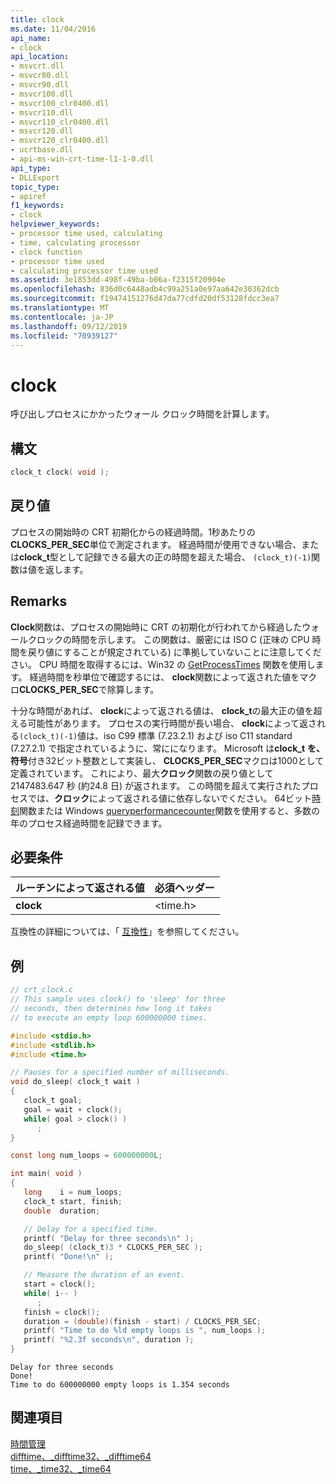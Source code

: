 ```yaml
---
title: clock
ms.date: 11/04/2016
api_name:
- clock
api_location:
- msvcrt.dll
- msvcr80.dll
- msvcr90.dll
- msvcr100.dll
- msvcr100_clr0400.dll
- msvcr110.dll
- msvcr110_clr0400.dll
- msvcr120.dll
- msvcr120_clr0400.dll
- ucrtbase.dll
- api-ms-win-crt-time-l1-1-0.dll
api_type:
- DLLExport
topic_type:
- apiref
f1_keywords:
- clock
helpviewer_keywords:
- processor time used, calculating
- time, calculating processor
- clock function
- processor time used
- calculating processor time used
ms.assetid: 3e1853dd-498f-49ba-b06a-f2315f20904e
ms.openlocfilehash: 836d0c6448adb4c99a251a0e97aa642e30362dcb
ms.sourcegitcommit: f19474151276d47da77cdfd20df53128fdcc3ea7
ms.translationtype: MT
ms.contentlocale: ja-JP
ms.lasthandoff: 09/12/2019
ms.locfileid: "70939127"
---
```

# <a name="clock"></a>clock

呼び出しプロセスにかかったウォール クロック時間を計算します。

## <a name="syntax"></a>構文

```C
clock_t clock( void );
```

## <a name="return-value"></a>戻り値

プロセスの開始時の CRT 初期化からの経過時間。1秒あたりの**CLOCKS_PER_SEC**単位で測定されます。 経過時間が使用できない場合、または**clock_t**型として記録できる最大の正の時間を超えた場合、 `(clock_t)(-1)`関数は値を返します。

## <a name="remarks"></a>Remarks

**Clock**関数は、プロセスの開始時に CRT の初期化が行われてから経過したウォールクロックの時間を示します。 この関数は、厳密には ISO C (正味の CPU 時間を戻り値にすることが規定されている) に準拠していないことに注意してください。 CPU 時間を取得するには、Win32 の [GetProcessTimes](/windows/win32/api/processthreadsapi/nf-processthreadsapi-getprocesstimes) 関数を使用します。 経過時間を秒単位で確認するには、 **clock**関数によって返された値をマクロ**CLOCKS_PER_SEC**で除算します。

十分な時間があれば、 **clock**によって返される値は、 **clock_t**の最大正の値を超える可能性があります。 プロセスの実行時間が長い場合、 **clock**によって返される`(clock_t)(-1)`値は、iso C99 標準 (7.23.2.1) および iso C11 standard (7.27.2.1) で指定されているように、常にになります。 Microsoft は**clock_t** **を、符号**付き32ビット整数として実装し、 **CLOCKS_PER_SEC**マクロは1000として定義されています。 これにより、最大**クロック**関数の戻り値として2147483.647 秒 (約24.8 日) が返されます。 この時間を超えて実行されたプロセスでは、**クロック**によって返される値に依存しないでください。 64ビット[時刻](time-time32-time64.md)関数または Windows [queryperformancecounter](/windows/win32/api/profileapi/nf-profileapi-queryperformancecounter)関数を使用すると、多数の年のプロセス経過時間を記録できます。

## <a name="requirements"></a>必要条件

|ルーチンによって返される値|必須ヘッダー|
|-------------|---------------------|
|**clock**|\<time.h>|

互換性の詳細については、「 [互換性](../../c-runtime-library/compatibility.md)」を参照してください。

## <a name="example"></a>例

```C
// crt_clock.c
// This sample uses clock() to 'sleep' for three
// seconds, then determines how long it takes
// to execute an empty loop 600000000 times.

#include <stdio.h>
#include <stdlib.h>
#include <time.h>

// Pauses for a specified number of milliseconds.
void do_sleep( clock_t wait )
{
   clock_t goal;
   goal = wait + clock();
   while( goal > clock() )
      ;
}

const long num_loops = 600000000L;

int main( void )
{
   long    i = num_loops;
   clock_t start, finish;
   double  duration;

   // Delay for a specified time.
   printf( "Delay for three seconds\n" );
   do_sleep( (clock_t)3 * CLOCKS_PER_SEC );
   printf( "Done!\n" );

   // Measure the duration of an event.
   start = clock();
   while( i-- )
      ;
   finish = clock();
   duration = (double)(finish - start) / CLOCKS_PER_SEC;
   printf( "Time to do %ld empty loops is ", num_loops );
   printf( "%2.3f seconds\n", duration );
}
```

```Output
Delay for three seconds
Done!
Time to do 600000000 empty loops is 1.354 seconds
```

## <a name="see-also"></a>関連項目

[時間管理](../../c-runtime-library/time-management.md)<br/>
[difftime、_difftime32、_difftime64](difftime-difftime32-difftime64.md)<br/>
[time、_time32、_time64](time-time32-time64.md)<br/>
